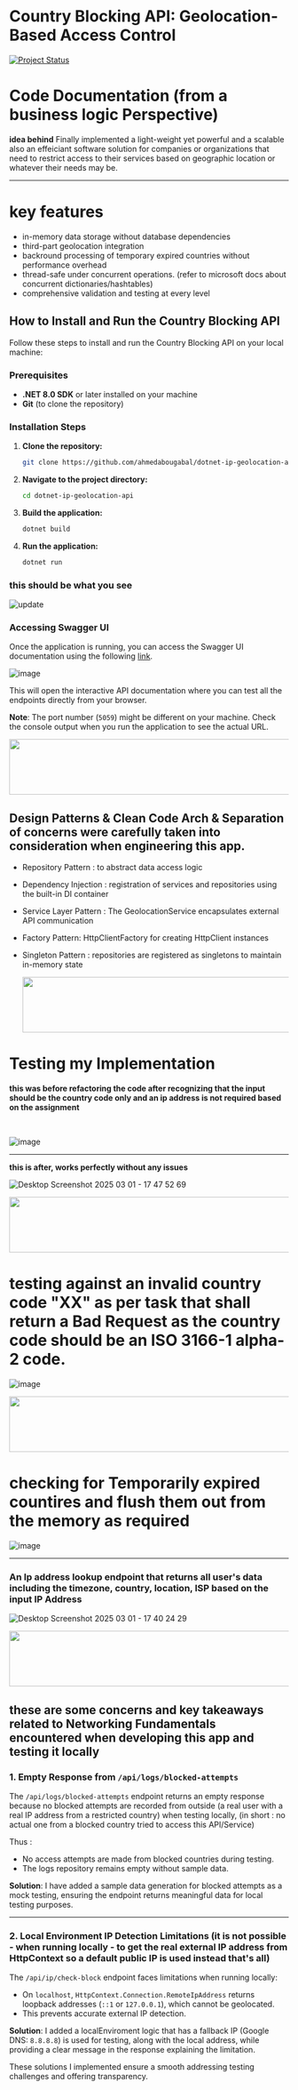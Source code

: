 # Country Blocking API: Geolocation-Based Access Control

[![Project Status](https://img.shields.io/badge/status-Complete%20%2F%20Implemented-brightgreen?style=for-the-badge)](https://github.com/yourusername/mernStackMilestoneProject_ITI)

# Code Documentation (from a business logic Perspective)

**__idea behind__**
Finally implemented a light-weight yet powerful and a scalable also an effeiciant software solution for companies or organizations that need to restrict access to their services based on geographic location or whatever their needs may be.

---

# key features 
- in-memory data storage without database dependencies
- third-part geolocation integration
- backround processing of temporary expired countries without performance overhead
- thread-safe under concurrent operations. (refer to microsoft docs about concurrent dictionaries/hashtables)
- comprehensive validation and testing at every level


## How to Install and Run the Country Blocking API

Follow these steps to install and run the Country Blocking API on your local machine:

### Prerequisites
- **.NET 8.0 SDK** or later installed on your machine
- **Git** (to clone the repository)

### Installation Steps

1. **Clone the repository:**

    ```bash
    git clone https://github.com/ahmedabougabal/dotnet-ip-geolocation-api.git
    ```

2. **Navigate to the project directory:**

    ```bash
    cd dotnet-ip-geolocation-api
    ```

3. **Build the application:**

    ```bash
    dotnet build
    ```

4. **Run the application:**

    ```bash
    dotnet run
    ```


### this should be what you see
![update](https://github.com/user-attachments/assets/2f4050c9-4108-4524-9520-6de744910b34)


### Accessing Swagger UI


Once the application is running, you can access the Swagger UI documentation using the following [link](http://localhost:5059/swagger/index.html).


![image](https://github.com/user-attachments/assets/b5a31154-5eaa-4d16-a27b-57a466e757e3)



This will open the interactive API documentation where you can test all the endpoints directly from your browser.

**Note**: The port number (`5059`) might be different on your machine. Check the console output when you run the application to see the actual URL.


  <img src="https://github.com/Govindv7555/Govindv7555/blob/main/49e76e0596857673c5c80c85b84394c1.gif" width="1000px" height="100px">

## Design Patterns & Clean Code Arch & Separation of concerns were carefully taken into consideration when engineering this app.

- Repository Pattern :  to abstract data access logic
- Dependency Injection : registration of services and repositories using the built-in DI container
- Service Layer Pattern : The GeolocationService encapsulates external API communication
- Factory Pattern: HttpClientFactory for creating HttpClient instances
- Singleton Pattern :  repositories are registered as singletons to maintain in-memory state


  <img src="https://github.com/Govindv7555/Govindv7555/blob/main/49e76e0596857673c5c80c85b84394c1.gif" width="1000px" height="100px">


# Testing my Implementation  
**this was before refactoring the code after recognizing that the input should be the country code only and an ip address is not required based on the assignment**

<br />


![image](https://github.com/user-attachments/assets/3b82a0bd-9fc9-4b4d-a038-381fd0d7777d)

---
**this is after, works perfectly without any issues**

![Desktop Screenshot 2025 03 01 - 17 47 52 69](https://github.com/user-attachments/assets/0fb60a0a-3977-4ca8-92fb-f200e79df65a)




  <img src="https://github.com/Govindv7555/Govindv7555/blob/main/49e76e0596857673c5c80c85b84394c1.gif" width="1000px" height="100px">


# testing against an invalid country code "XX" as per task that shall return a Bad Request as the country code should be an ISO 3166-1 alpha-2 code. 

![image](https://github.com/user-attachments/assets/165a0846-03e1-4059-a31b-b4dc680e973c)

  <img src="https://github.com/Govindv7555/Govindv7555/blob/main/49e76e0596857673c5c80c85b84394c1.gif" width="1000px" height="100px">

# checking for Temporarily expired countires and flush them out from the memory as required
![image](https://github.com/user-attachments/assets/b79db62e-9188-4ad8-b619-37ca5a430a3d)

---
### An Ip address lookup endpoint that returns all user's data including the timezone, country, location, ISP based on the input IP Address

![Desktop Screenshot 2025 03 01 - 17 40 24 29](https://github.com/user-attachments/assets/dfd9028e-bbe9-42ac-9d71-47afa0b5b878)



  <img src="https://github.com/Govindv7555/Govindv7555/blob/main/49e76e0596857673c5c80c85b84394c1.gif" width="1000px" height="100px">

## these are some concerns and key takeaways related to Networking Fundamentals encountered when developing this app and testing it locally  

### 1. Empty Response from `/api/logs/blocked-attempts`
The `/api/logs/blocked-attempts` endpoint returns an empty response because no blocked attempts are recorded from outside (a real user with a real IP address from a restricted country) when testing locally, (in short : no actual one from a blocked country tried to access this API/Service) 

Thus :
- No access attempts are made from blocked countries during testing.
- The logs repository remains empty without sample data.

**Solution**: 
I have added a sample data generation for blocked attempts as a mock testing, ensuring the endpoint returns meaningful data for local testing purposes.

---

### 2. Local Environment IP Detection Limitations (it is not possible - when running locally - to get the real external IP address from HttpContext so a default public IP is used instead that's all)
The `/api/ip/check-block` endpoint faces limitations when running locally:

- On `localhost`, `HttpContext.Connection.RemoteIpAddress` returns loopback addresses (`::1` or `127.0.0.1`), which cannot be geolocated.
- This prevents accurate external IP detection.

**Solution**: 
I added a localEnviroment logic that has a fallback IP (Google DNS: `8.8.8.8`) is used for testing, along with the local address, while providing a clear message in the response explaining the limitation.

These solutions I implemented ensure a smooth addressing testing challenges and offering transparency.



